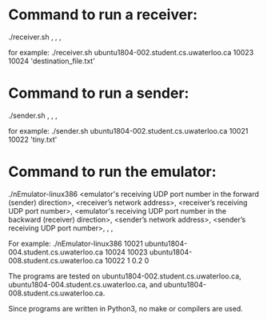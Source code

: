 # Command to run a receiver:

./receiver.sh 
<hostname for the network emulator>,
<UDP port number used by the emulator to receive ACKs from the receiver>,
<UDP port number used by the receiver to receive data from the emulator>,
<name of the file into which the received data is written>

for example: ./receiver.sh ubuntu1804-002.student.cs.uwaterloo.ca 10023 10024 'destination_file.txt'


# Command to run a sender:

./sender.sh 
<host address of the network emulator>,
<UDP port number used by the emulator to receive data from the sender>, 
<UDP port number used by the sender to receive ACKs from the emulator>, 
<name of the file to be transferred>

for example: ./sender.sh ubuntu1804-002.student.cs.uwaterloo.ca 10021 10022 'tiny.txt'


# Command to run the emulator:

./nEmulator-linux386 
<emulator's receiving UDP port number in the forward (sender) direction>, 
<receiver’s network address>,
<receiver’s receiving UDP port number>,
<emulator's receiving UDP port number in the backward (receiver) direction>,
<sender’s network address>,
<sender’s receiving UDP port number>,
<maximum delay of the link in units of millisecond>, <packet discard probability>,
<verbose-mode>

For example: ./nEmulator-linux386 10021 ubuntu1804-004.student.cs.uwaterloo.ca 10024 10023 ubuntu1804-008.student.cs.uwaterloo.ca 10022 1 0.2 0


The programs are tested on ubuntu1804-002.student.cs.uwaterloo.ca, ubuntu1804-004.student.cs.uwaterloo.ca,
and ubuntu1804-008.student.cs.uwaterloo.ca.

Since programs are written in Python3, no make or compilers are used.


